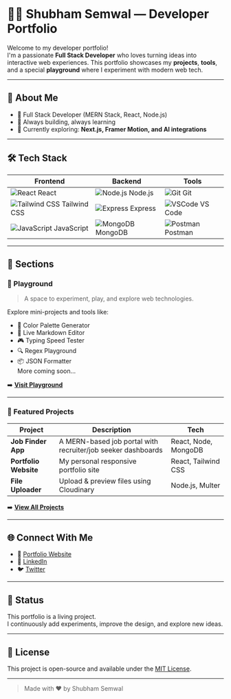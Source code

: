 # 👨‍💻 Shubham Semwal — Developer Portfolio

Welcome to my developer portfolio!  
I'm a passionate **Full Stack Developer** who loves turning ideas into interactive web experiences. This portfolio showcases my **projects**, **tools**, and a special **playground** where I experiment with modern web tech.

---

## 🚀 About Me

- 💼 Full Stack Developer (MERN Stack, React, Node.js)
- 🔧 Always building, always learning
- 🌱 Currently exploring: **Next.js, Framer Motion, and AI integrations**

---

## 🛠️ Tech Stack

| Frontend | Backend | Tools |
|----------|---------|-------|
| ![React](https://cdn.simpleicons.org/react/61DAFB) React | ![Node.js](https://cdn.simpleicons.org/nodedotjs/339933) Node.js | ![Git](https://cdn.simpleicons.org/git/F05032) Git |
| ![Tailwind CSS](https://cdn.simpleicons.org/tailwindcss/06B6D4) Tailwind CSS | ![Express](https://cdn.simpleicons.org/express/000000) Express | ![VSCode](https://cdn.simpleicons.org/visualstudiocode/007ACC) VS Code |
| ![JavaScript](https://cdn.simpleicons.org/javascript/F7DF1E) JavaScript | ![MongoDB](https://cdn.simpleicons.org/mongodb/47A248) MongoDB | ![Postman](https://cdn.simpleicons.org/postman/FF6C37) Postman |

---

## 📂 Sections

### 🧩 Playground

> A space to experiment, play, and explore web technologies.

Explore mini-projects and tools like:
- 🎨 Color Palette Generator  
- 📄 Live Markdown Editor  
- 🎮 Typing Speed Tester  
- 🔍 Regex Playground  
- 📦 JSON Formatter  
More coming soon...

➡️ **[Visit Playground](https://shubham-s-codeverse.vercel.app/playground)**

---

### 📁 Featured Projects

| Project | Description | Tech |
|--------|-------------|------|
| **Job Finder App** | A MERN-based job portal with recruiter/job seeker dashboards | React, Node, MongoDB |
| **Portfolio Website** | My personal responsive portfolio site | React, Tailwind CSS |
| **File Uploader** | Upload & preview files using Cloudinary | Node.js, Multer |

➡️ **[View All Projects](https://shubham-s-codeverse.vercel.app/projects)**

---

## 🌐 Connect With Me

- 🔗 [Portfolio Website](https://shubham-s-codeverse.vercel.app/)  
- 💼 [LinkedIn](https://www.linkedin.com/in/shubham-semwal-4080962b7/)  
- 🐦 [Twitter](https://twitter.com/Shubham_code12)   

---

## 🧪 Status

This portfolio is a living project.  
I continuously add experiments, improve the design, and explore new ideas.  

---

## 📝 License

This project is open-source and available under the [MIT License](LICENSE).

---

> Made with ❤️ by Shubham Semwal
